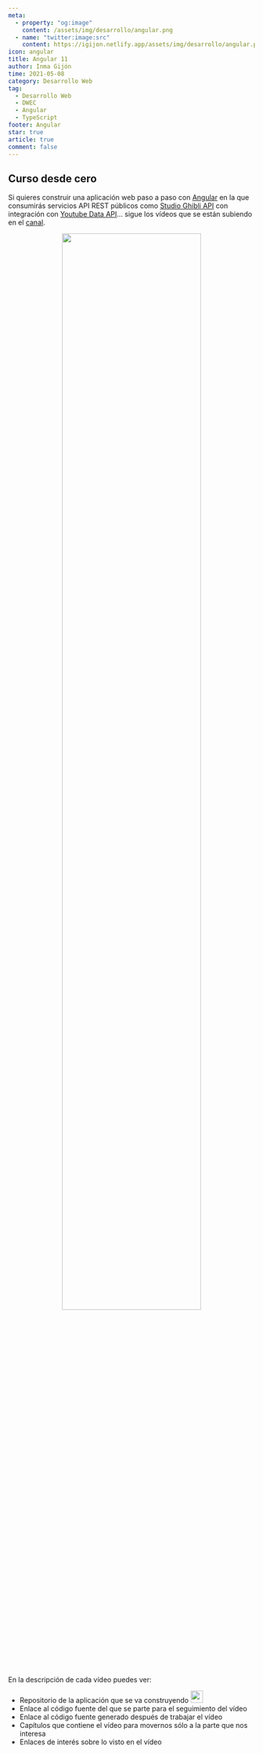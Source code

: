 ```yaml
---
meta: 
  - property: "og:image"
    content: /assets/img/desarrollo/angular.png
  - name: "twitter:image:src"
    content: https://igijon.netlify.app/assets/img/desarrollo/angular.png
icon: angular
title: Angular 11
author: Inma Gijón
time: 2021-05-08
category: Desarrollo Web
tag:
  - Desarrollo Web
  - DWEC
  - Angular
  - TypeScript
footer: Angular
star: true
article: true
comment: false
---
```


## Curso desde cero

Si quieres construir una aplicación web paso a paso con [Angular](https://angular.io/) en la que consumirás servicios API REST públicos como [Studio Ghibli API](https://ghibliapi.herokuapp.com/) con integración con [Youtube Data API](https://developers.google.com/youtube/v3)... sigue los vídeos que se están subiendo en el [canal](https://www.youtube.com/playlist?list=PLKBxfVADNf1UJS3RcK0QVk3_CIKgYeDIl).

<p style="text-align:center;">
  <img src="/assets/img/desarrollo/angular.png" width=75%/>
</p>

<!-- more -->

En la descripción de cada vídeo puedes ver:

- Repositorio de la aplicación que se va construyendo
  <a href="https://github.com/igijon/ghibli_angular_app" target="_blank"><img src="/assets/icon/github-logo.png" width="25px"/></a>
- Enlace al código fuente del que se parte para el seguimiento del vídeo
- Enlace al código fuente generado después de trabajar el vídeo
- Capítulos que contiene el vídeo para movernos sólo a la parte que nos interesa
- Enlaces de interés sobre lo visto en el vídeo
